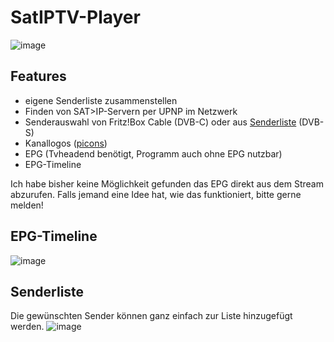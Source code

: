 # SatIPTV-Player

![image](https://github.com/empty88/SatIPTV-Player/assets/29315283/088b2a01-ab95-4431-a0bd-e3d226747962)


## Features

- eigene Senderliste zusammenstellen
- Finden von SAT>IP-Servern per UPNP im Netzwerk
- Senderauswahl von Fritz!Box Cable (DVB-C) oder aus [Senderliste] (DVB-S)
- Kanallogos ([picons])
- EPG (Tvheadend benötigt, Programm auch ohne EPG nutzbar)
- EPG-Timeline

Ich habe bisher keine Möglichkeit gefunden das EPG direkt aus dem Stream abzurufen. Falls jemand eine Idee hat, wie das funktioniert, bitte gerne melden!


## EPG-Timeline
![image](https://github.com/empty88/SatIPTV-Player/assets/29315283/5682aec3-8885-4360-a025-099e864cd114)


## Senderliste
Die gewünschten Sender können ganz einfach zur Liste hinzugefügt werden.
![image](https://github.com/empty88/SatIPTV-Player/assets/29315283/5c8d46b6-538d-4abd-b3b8-f88ae8a3f87a)



[picons]: <https://github.com/picons/picons>
[Senderliste]: <https://github.com/dersnyke/satipplaylists>
